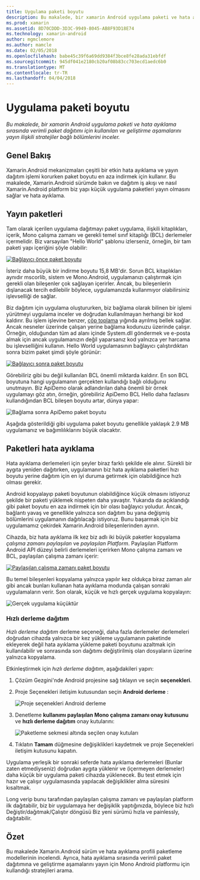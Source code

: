 ```yaml
---
title: Uygulama paketi boyutu
description: Bu makalede, bir xamarin Android uygulama paketi ve hata ayıklama sırasında verimli paket dağıtımı için kullanılan ve geliştirme aşamalarını yayın ilişkili stratejiler bağlı bölümlerini inceler.
ms.prod: xamarin
ms.assetid: 8D70CDDD-3D3C-9949-8045-AB8F93D18E74
ms.technology: xamarin-android
author: mgmclemore
ms.author: mamcle
ms.date: 02/05/2018
ms.openlocfilehash: babe45c39f6a69dd9384f3bce8fe28ada31ebfdf
ms.sourcegitcommit: 945df041e2180cb20af08b83cc703ecd1aedc6b0
ms.translationtype: MT
ms.contentlocale: tr-TR
ms.lasthandoff: 04/04/2018
---
```

# <a name="application-package-size"></a>Uygulama paketi boyutu

_Bu makalede, bir xamarin Android uygulama paketi ve hata ayıklama sırasında verimli paket dağıtımı için kullanılan ve geliştirme aşamalarını yayın ilişkili stratejiler bağlı bölümlerini inceler._


## <a name="overview"></a>Genel Bakış

Xamarin.Android mekanizmaları çeşitli bir etkin hata ayıklama ve yayın dağıtım işlemi korurken paket boyutu en aza indirmek için kullanır. Bu makalede, Xamarin.Android sürümde bakın ve dağıtım iş akışı ve nasıl Xamarin.Android platform biz yapı küçük uygulama paketleri yayın olmasını sağlar ve hata ayıklama.


## <a name="release-packages"></a>Yayın paketleri

Tam olarak içerilen uygulama dağıtmayı paket uygulama, ilişkili kitaplıkları, içerik, Mono çalışma zamanı ve gerekli temel sınıf kitaplığı (BCL) derlemeler içermelidir. Biz varsayılan "Hello World" şablonu izlerseniz, örneğin, bir tam paketi yapı içeriğini şöyle olabilir:

[![Bağlayıcı önce paket boyutu](app-package-size-images/hello-world-package-size-before-linker.png)](app-package-size-images/hello-world-package-size-before-linker.png#lightbox)

İsteriz daha büyük bir indirme boyutu 15,8 MB'dir. Sorun BCL kitaplıkları aynıdır mscorlib, sistem ve Mono.Android, uygulamanızı çalıştırmak için gerekli olan bileşenler çok sağlayan içerirler. Ancak, bu bileşenlerin dışlanacak tercih edilebilir böylece, uygulamanızda kullanmıyor olabilirsiniz işlevselliği de sağlar.

Biz dağıtım için uygulama oluştururken, biz bağlama olarak bilinen bir işlemi yürütmeyi uygulama inceler ve doğrudan kullanılmayan herhangi bir kod kaldırır. Bu işlem işlevine benzer, [çöp toplama](~/android/internals/garbage-collection.md) yığında ayrılmış bellek sağlar. Ancak nesneler üzerinde çalışan yerine bağlama kodunuzu üzerinde çalışır. Örneğin, olduğundan tüm ad alanı içinde System.dll göndermek ve e-posta almak için ancak uygulamanızın değil yaparsanız kod yalnızca yer harcama bu işlevselliğini kullanın. Hello World uygulamasının bağlayıcı çalıştırdıktan sonra bizim paket şimdi şöyle görünür:

[![Bağlayıcı sonra paket boyutu](app-package-size-images/hello-world-package-size-after-linker.png)](app-package-size-images/hello-world-package-size-after-linker.png#lightbox)

Görebiliriz gibi bu değil kullanılan BCL önemli miktarda kaldırır. En son BCL boyutuna hangi uygulamanın gerçekten kullandığı bağlı olduğunu unutmayın. Biz ApiDemo olarak adlandırılan daha önemli bir örnek uygulamayı göz atın, örneğin, görebiliriz ApiDemo BCL Hello daha fazlasını kullandığından BCL bileşen boyutu artar, dünya yapar:

![Bağlama sonra ApiDemo paket boyutu](app-package-size-images/api-demo-package-size-after-linker.png)

Aşağıda gösterildiği gibi uygulama paket boyutu genellikle yaklaşık 2.9 MB uygulamanız ve bağımlılıklarını büyük olacaktır.


## <a name="debug-packages"></a>Paketleri hata ayıklama

Hata ayıklama derlemeleri için şeyler biraz farklı şekilde ele alınır. Sürekli bir aygıta yeniden dağıtırken, uygulamanın biz hata ayıklama paketleri hızı boyutu yerine dağıtım için en iyi duruma getirmek için olabildiğince hızlı olması gerekir.

Android kopyalayıp paketi boyutunun olabildiğince küçük olmasını istiyoruz şekilde bir paketi yüklemek nispeten daha yavaştır. Yukarıda da açıklandığı gibi paket boyutu en aza indirmek için bir olası bağlayıcı yoludur. Ancak, bağlantı yavaş ve genellikle yalnızca son dağıtım bu yana değişmiş bölümlerini uygulamanın dağıtılacağı istiyoruz. Bunu başarmak için biz uygulamamız çekirdek Xamarin.Android bileşenlerinden ayırın.

Cihazda, biz hata ayıklama ilk kez biz adlı iki büyük paketler kopyalama *çalışma zamanı paylaşılan* ve *paylaşılan Platform*. Paylaşılan Platform Android API düzeyi belirli derlemeleri içerirken Mono çalışma zamanı ve BCL, paylaşılan çalışma zamanı içerir:

[![Paylaşılan çalışma zamanı paket boyutu](app-package-size-images/shared-runtime-package-size.png)](app-package-size-images/shared-runtime-package-size.png#lightbox)

Bu temel bileşenleri kopyalama yalnızca yapılır kez oldukça biraz zaman alır gibi ancak bunları kullanan hata ayıklama modunda çalışan sonraki uygulamaların verir. Son olarak, küçük ve hızlı gerçek uygulama kopyalayın:

![Gerçek uygulama küçüktür](app-package-size-images/hello-world-debug-application-no-link.png)

### <a name="fast-assembly-deployment"></a>Hızlı derleme dağıtım

*Hızlı derleme dağıtım* derleme seçeneği, daha fazla derlemeler derlemeleri doğrudan cihazda yalnızca bir kez yükleme uygulamanın paketinde ekleyerek değil hata ayıklama yükleme paketi boyutunu azaltmak için kullanılabilir ve sonrasında son dağıtımı değiştirilmiş olan dosyaların üzerine yalnızca kopyalama.

Etkinleştirmek için *hızlı derleme dağıtım*, aşağıdakileri yapın:

1.  Çözüm Gezgini'nde Android projesine sağ tıklayın ve seçin **seçenekleri**.

2.  Proje Seçenekleri iletişim kutusundan seçin **Android derleme** :  

    ![Proje seçenekleri Android derleme](app-package-size-images/fastdev0.png)

3.  Denetleme **kullanımı paylaşılan Mono çalışma zamanı onay kutusunu** ve **hızlı derleme dağıtım** onay kutularını:  

    ![Paketleme sekmesi altında seçilen onay kutuları](app-package-size-images/fastdev.png)

4.  Tıklatın **Tamam** düğmesine değişiklikleri kaydetmek ve proje Seçenekleri iletişim kutusunu kapatın.


Uygulama yerleşik bir sonraki seferde hata ayıklama derlemeleri (Bunlar zaten etmediyseniz) doğrudan aygıta yüklenir ve (içermeyen derlemeler) daha küçük bir uygulama paketi cihazda yüklenecek. Bu test etmek için hazır ve çalışır uygulamasında yapılacak değişiklikler alma süresini kısaltmak.

Long verip bunu tarafından paylaşılan çalışma zamanı ve paylaşılan platform ilk dağıtabilir, biz bir uygulamaya her değişiklik yaptığınızda, böylece biz hızlı Değiştir/dağıtmak/Çalıştır döngüsü Biz yeni sürümü hızla ve painlessly, dağıtabilir.


## <a name="summary"></a>Özet

Bu makalede Xamarin.Android sürüm ve hata ayıklama profili paketleme modellerinin incelendi. Ayrıca, hata ayıklama sırasında verimli paket dağıtımına ve geliştirme aşamalarını yayın için Mono Android platformu için kullandığı stratejileri arama.
